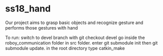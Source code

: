 # ss18_hand
Our project aims to grasp basic objects and recognize gesture and performs those gestures with hand

To run:
  switch to devel branch with git checkout devel
  go inside the roboy_communication folder in src folder.
  enter git submodule init then git submodule update.
  in the root directory type catkin_make
